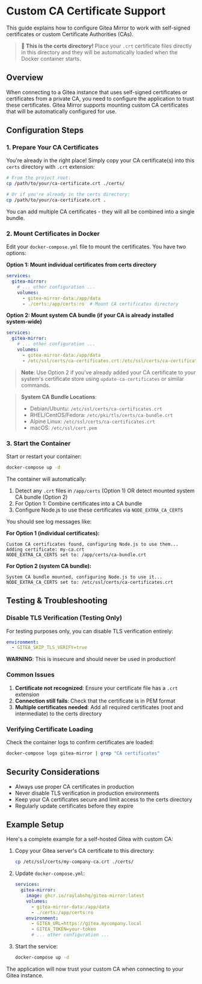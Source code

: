 # Custom CA Certificate Support

This guide explains how to configure Gitea Mirror to work with self-signed certificates or custom Certificate Authorities (CAs).

> **📁 This is the certs directory!** Place your `.crt` certificate files directly in this directory and they will be automatically loaded when the Docker container starts.

## Overview

When connecting to a Gitea instance that uses self-signed certificates or certificates from a private CA, you need to configure the application to trust these certificates. Gitea Mirror supports mounting custom CA certificates that will be automatically configured for use.

## Configuration Steps

### 1. Prepare Your CA Certificates

You're already in the right place! Simply copy your CA certificate(s) into this `certs` directory with `.crt` extension:

```bash
# From the project root:
cp /path/to/your/ca-certificate.crt ./certs/

# Or if you're already in the certs directory:
cp /path/to/your/ca-certificate.crt .
```

You can add multiple CA certificates - they will all be combined into a single bundle.

### 2. Mount Certificates in Docker

Edit your `docker-compose.yml` file to mount the certificates. You have two options:

**Option 1: Mount individual certificates from certs directory**
```yaml
services:
  gitea-mirror:
    # ... other configuration ...
    volumes:
      - gitea-mirror-data:/app/data
      - ./certs:/app/certs:ro  # Mount CA certificates directory
```

**Option 2: Mount system CA bundle (if your CA is already installed system-wide)**
```yaml
services:
  gitea-mirror:
    # ... other configuration ...
    volumes:
      - gitea-mirror-data:/app/data
      - /etc/ssl/certs/ca-certificates.crt:/etc/ssl/certs/ca-certificates.crt:ro
```

> **Note**: Use Option 2 if you've already added your CA certificate to your system's certificate store using `update-ca-certificates` or similar commands.

> **System CA Bundle Locations**:
> - Debian/Ubuntu: `/etc/ssl/certs/ca-certificates.crt`
> - RHEL/CentOS/Fedora: `/etc/pki/tls/certs/ca-bundle.crt`
> - Alpine Linux: `/etc/ssl/certs/ca-certificates.crt`
> - macOS: `/etc/ssl/cert.pem`

### 3. Start the Container

Start or restart your container:

```bash
docker-compose up -d
```

The container will automatically:
1. Detect any `.crt` files in `/app/certs` (Option 1) OR detect mounted system CA bundle (Option 2)
2. For Option 1: Combine certificates into a CA bundle
3. Configure Node.js to use these certificates via `NODE_EXTRA_CA_CERTS`

You should see log messages like:

**For Option 1 (individual certificates):**
```
Custom CA certificates found, configuring Node.js to use them...
Adding certificate: my-ca.crt
NODE_EXTRA_CA_CERTS set to: /app/certs/ca-bundle.crt
```

**For Option 2 (system CA bundle):**
```
System CA bundle mounted, configuring Node.js to use it...
NODE_EXTRA_CA_CERTS set to: /etc/ssl/certs/ca-certificates.crt
```

## Testing & Troubleshooting

### Disable TLS Verification (Testing Only)

For testing purposes only, you can disable TLS verification entirely:

```yaml
environment:
  - GITEA_SKIP_TLS_VERIFY=true
```

**WARNING**: This is insecure and should never be used in production!

### Common Issues

1. **Certificate not recognized**: Ensure your certificate file has a `.crt` extension
2. **Connection still fails**: Check that the certificate is in PEM format
3. **Multiple certificates needed**: Add all required certificates (root and intermediate) to the certs directory

### Verifying Certificate Loading

Check the container logs to confirm certificates are loaded:

```bash
docker-compose logs gitea-mirror | grep "CA certificates"
```

## Security Considerations

- Always use proper CA certificates in production
- Never disable TLS verification in production environments
- Keep your CA certificates secure and limit access to the certs directory
- Regularly update certificates before they expire

## Example Setup

Here's a complete example for a self-hosted Gitea with custom CA:

1. Copy your Gitea server's CA certificate to this directory:
   ```bash
   cp /etc/ssl/certs/my-company-ca.crt ./certs/
   ```

2. Update `docker-compose.yml`:
   ```yaml
   services:
     gitea-mirror:
       image: ghcr.io/raylabshq/gitea-mirror:latest
       volumes:
         - gitea-mirror-data:/app/data
         - ./certs:/app/certs:ro
       environment:
         - GITEA_URL=https://gitea.mycompany.local
         - GITEA_TOKEN=your-token
         # ... other configuration ...
   ```

3. Start the service:
   ```bash
   docker-compose up -d
   ```

The application will now trust your custom CA when connecting to your Gitea instance.
